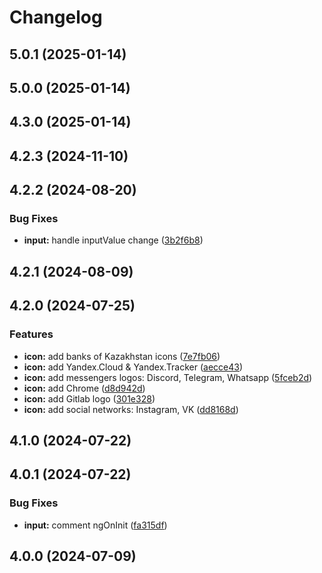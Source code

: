# Changelog
## 5.0.1 (2025-01-14)

## 5.0.0 (2025-01-14)

## 4.3.0 (2025-01-14)

## 4.2.3 (2024-11-10)

## 4.2.2 (2024-08-20)


### Bug Fixes

* **input:** handle inputValue change ([3b2f6b8](https://github.com/thekhegay/ngwr/commit/3b2f6b8c1b38daa15ef2a2dbc39315f511508bf9))

## 4.2.1 (2024-08-09)

## 4.2.0 (2024-07-25)

### Features

* **icon:** add banks of Kazakhstan icons ([7e7fb06](https://github.com/thekhegay/ngwr/commit/7e7fb06321039aae9fced1e57a0b4d99ee8328d0))
* **icon:** add Yandex.Cloud & Yandex.Tracker ([aecce43](https://github.com/thekhegay/ngwr/commit/aecce43c315d208678d231eb2885105618819f35))
* **icon:** add messengers logos: Discord, Telegram, Whatsapp ([5fceb2d](https://github.com/thekhegay/ngwr/commit/5fceb2db7a06bcf579f27f2662c21d8f7e78b955))
* **icon:** add Chrome ([d8d942d](https://github.com/thekhegay/ngwr/commit/d8d942d8e5605a6d3ae6022ef2d6a04c28703d9f))
* **icon:** add Gitlab logo ([301e328](https://github.com/thekhegay/ngwr/commit/301e328ac214ce03e378a0847869a362b4d801b8))
* **icon:** add social networks: Instagram, VK ([dd8168d](https://github.com/thekhegay/ngwr/commit/dd8168dfc22c7adaef089c3931de860ac933b5b8))

## 4.1.0 (2024-07-22)

## 4.0.1 (2024-07-22)


### Bug Fixes

* **input:** comment ngOnInit ([fa315df](https://github.com/thekhegay/ngwr/commit/fa315df8fba25d09cad85316909f532036872fa3))

## 4.0.0 (2024-07-09)
